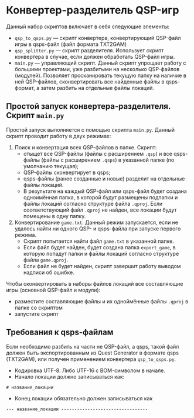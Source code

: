 # Конвертер-разделитель QSP-игр

Данный набор скриптов включает в себя следующие элементы:

* `qsp_to_qsps.py` — скрипт конвертера, конвертирующий QSP-файл игры в qsps-файл (файл формата TXT2GAM)
* `qsp_splitter.py` — скрипт разделителя. Использует скрипт конвертера в случае, если должен обработать QSP-файл игры.
* `main.py` — управляющий скрипт. Данный скрипт упрощает работу с большими проектами, уже разбитыми на несколько QSP-файлов (модулей). Позволяет просканировать текущую папку на наличие в ней QSP-файлов, сконвертировать все найденные файлы в qsps-формат, а затем разбить на отдельные файлы локаций.

## Простой запуск конвертера-разделителя. Скрипт `main.py`

Простой запуск выполняется с помощью скрипта `main.py`. Данный скрипт проводит работу в двух режимах:

1. Поиск и конвертация всех QSP-файлов в папке. Скрипт:
	* отыщет все QSP-файлы (файлы с расширением `.qsp`) и все qsps-файлы (файлы с расширением `.qsps`) в указанной папке (по умолчанию текущая);
	* QSP-файлы сконвертирует в qsps;
	* qsps-файлы (ранее созданные и новые) разделит на отдельные файлы локаций.
	* В результате на каждый QSP-файл или qsps-файл будет создана одноимённая папка, в которой будут размещены подпапки и файлы локаций согласно структуре файла `.qproj`. Если соответствующий файл `.qproj` не найден, все локации будут помещены в одну папку.
2. Конвертирование `game.txt`. Данный режим запускается, если не удалось найти ни одного QSP- и qsps-файла при запуске первого режима.
	* Скрипт попытается найти файл `game.txt` в указанной папке.
	* Если файл будет найден, будет создана папка `export_game`, в которую попадут папки и файлы локаций согласно структуре файла `game.qproj`.
	* Если файл не будет найден, скрипт завершит работу выводом надписи об ошибке.

Чтобы сконвертировать в наборы файлов локаций все составляющие игры (основной QSP-файл и модули):

* разместите составляющие файлы и их одноймённые файлы `.qproj` в папке со скриптом
* запустите скрипт

## Требования к qsps-файлам

Если необходимо разбить на части не QSP-файл, а qsps, такой файл должен быть экспортированным из Quest Generator в формате qsps (TXT2GAM), или получен применением конвертера `qsp_to_qsps.py`.

* Кодировка UTF-8. Либо UTF-16 с BOM-символом в начале.
* Начало локации должно записываться как:
```qsp
# название_локации
```
* Конец локации обязательно должен записываться как
```qsp
--- название_локации ---------------------------------
```

	